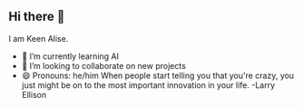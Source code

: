 ## Hi there 👋
I am Keen Alise.

<!--
**keenalise/keenalise** is a ✨ _special_ ✨ repository because its `README.md` (this file) appears on your GitHub profile.

Here are some ideas to get you started:

- 🔭 I’m currently working on ...
- 📫 How to reach me: ...
- 🤔 I’m looking for help with ...
- 💬 Ask me about ...
- ⚡ Fun fact:
-->
- 🌱 I’m currently learning AI
- 👯 I’m looking to collaborate on new projects
- 😄 Pronouns: he/him
 When people start telling you that you're crazy, you just might be on to the most important innovation in your life.
-Larry Ellison

